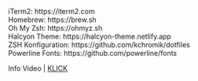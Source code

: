 <p>iTerm2: https://iterm2.com<br>
Homebrew: https://brew.sh<br>
Oh My Zsh: https://ohmyz.sh<br>
Halcyon Theme: https://halcyon-theme.netlify.app<br>
ZSH Konfiguration: https://github.com/kchromik/dotfiles<br>
Powerline Fonts: https://github.com/powerline/fonts<br>

Info Video | <a href="https://www.youtube.com/watch?v=ZcVdpkSako4">KLICK</a><br></p>
